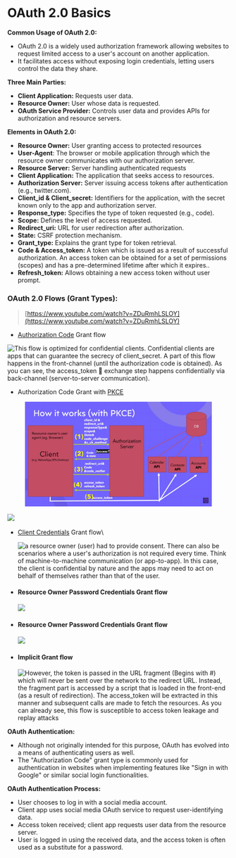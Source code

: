 # OAuth 2.0 Basics

**Common Usage of OAuth 2.0:**

* OAuth 2.0 is a widely used authorization framework allowing websites to request limited access to a user's account on another application.
* It facilitates access without exposing login credentials, letting users control the data they share.

**Three Main Parties:**

* **Client Application:** Requests user data.
* **Resource Owner:** User whose data is requested.
* **OAuth Service Provider:** Controls user data and provides APIs for authorization and resource servers.

**Elements in OAuth 2.0:**

* **Resource Owner:** User granting access to protected resources&#x20;
* **User-Agent**: The browser or mobile application through which the resource owner communicates with our authorization server.
* **Resource Server:** Server handling authenticated requests
* **Client Application:** The application that seeks access to resources.
* **Authorization Server:** Server issuing access tokens after authentication (e.g., twitter.com).
* **Client\_id & Client\_secret:** Identifiers for the application, with the secret known only to the app and authorization server.
* **Response\_type:** Specifies the type of token requested (e.g., code).
* **Scope:** Defines the level of access requested.
* **Redirect\_uri:** URL for user redirection after authorization.
* **State:** CSRF protection mechanism.
* **Grant\_type:** Explains the grant type for token retrieval.
* **Code & Access\_token:** A token which is issued as a result of successful authorization. An access token can be obtained for a set of permissions (scopes) and has a pre-determined lifetime after which it expires..
* **Refresh\_token:** Allows obtaining a new access token without user prompt.

### **OAuth 2.0 Flows (Grant Types):**

> [https://www.youtube.com/watch?v=ZDuRmhLSLOY](https://www.youtube.com/watch?v=ZDuRmhLSLOY)

* [Authorization Code](https://oauth.net/2/grant-types/authorization-code/) Grant flow

![This flow is optimized for confidential clients. Confidential clients are apps that can guarantee the secrecy of client\_secret. A part of this flow happens in the front-channel (until the authorization code is obtained). As you can see, the access\_token 🔑 exchange step happens confidentially via back-channel (server-to-server communication).](https://dev-to-uploads.s3.amazonaws.com/i/2j7kqc7qabtfpl250jf2.gif)

* Authorization Code Grant with [PKCE](https://oauth.net/2/pkce/)

<figure><img src="../../.gitbook/assets/image (40).png" alt=""><figcaption></figcaption></figure>

![](https://dev-to-uploads.s3.amazonaws.com/i/odkf14kzlb5gcbvrmuvx.gif)

*   [Client Credentials](https://oauth.net/2/grant-types/client-credentials/) Grant flow\


    ![a resource owner (user) had to provide consent. There can also be scenarios where a user's authorization is not required every time. Think of machine-to-machine communication (or app-to-app). In this case, the client is confidential by nature and the apps may need to act on behalf of themselves rather than that of the user.](https://dev-to-uploads.s3.amazonaws.com/i/gp4n79x84xujj8mn625w.gif)
*   #### Resource Owner Password Credentials Grant flow <a href="#resource-owner-password-credentials" id="resource-owner-password-credentials"></a>



    ![](https://dev-to-uploads.s3.amazonaws.com/i/6hsfukc7f4rnopbsy04f.gif)
*   #### Resource Owner Password Credentials Grant flow <a href="#resource-owner-password-credentials" id="resource-owner-password-credentials"></a>



    ![](https://dev-to-uploads.s3.amazonaws.com/i/6hsfukc7f4rnopbsy04f.gif)
*   #### Implicit Grant flow <a href="#implicit-grant" id="implicit-grant"></a>



    ![However, the token is passed in the URL fragment (Begins with #) which will never be sent over the network to the redirect URL. Instead, the fragment part is accessed by a script that is loaded in the front-end (as a result of redirection). The access\_token will be extracted in this manner and subsequent calls are made to fetch the resources. As you can already see, this flow is susceptible to access token leakage and replay attacks](https://dev-to-uploads.s3.amazonaws.com/i/90t3te63144tcdven41w.gif)

**OAuth Authentication:**

* Although not originally intended for this purpose, OAuth has evolved into a means of authenticating users as well.
* The "Authorization Code" grant type is commonly used for authentication in websites when implementing features like "Sign in with Google" or similar social login functionalities.&#x20;

**OAuth Authentication Process:**

* User chooses to log in with a social media account.
* Client app uses social media OAuth service to request user-identifying data.
* Access token received; client app requests user data from the resource server.
* User is logged in using the received data, and the access token is often used as a substitute for a password.
